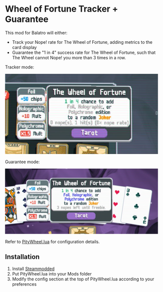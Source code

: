 # Wheel of Fortune Tracker + Guarantee

This mod for Balatro will either:

- Track your Nope! rate for The Wheel of Fortune, adding metrics to the card display
- Guarantee the "1 in 4" success rate for The Wheel of Fortune, such that The Wheel cannot Nope! you more than 3 times in a row.

Tracker mode:

![rates](rates.png)

Guarantee mode:

![freebie](freebie.png)

Refer to [PityWheel.lua](pitywheel.lua) for configuration details. 

## Installation

1. Install [Steammodded](https://github.com/Steamopollys/steamodded)
2. Put PityWheel.lua into your Mods folder
3. Modify the config section at the top of PityWheel.lua according to your preferences
